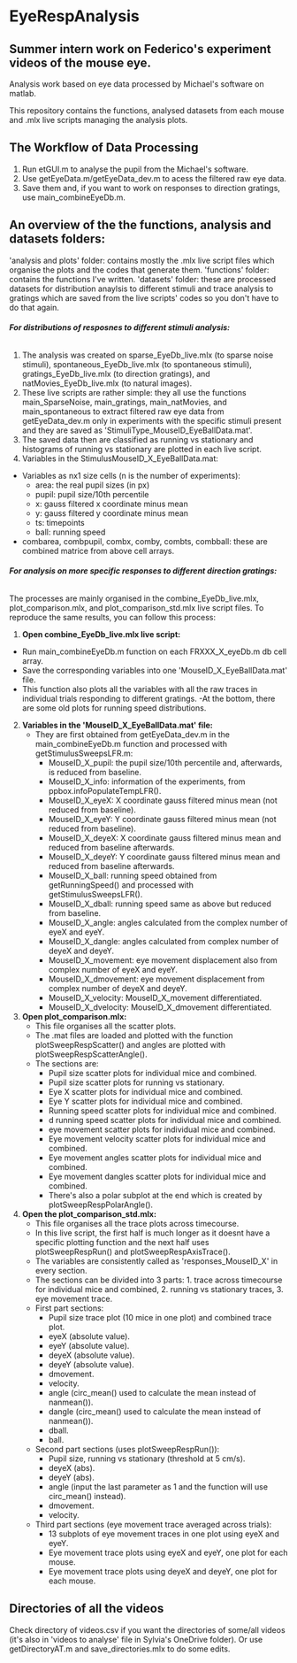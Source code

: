 # EyeRespAnalysis

## Summer intern work on Federico's experiment videos of the mouse eye.

Analysis work based on eye data processed by Michael's software on matlab.

This repository contains the functions, analysed datasets from each mouse and .mlx live scripts managing the analysis plots.

## The Workflow of Data Processing
1. Run etGUI.m to analyse the pupil from the Michael's software.
2. Use getEyeData.m/getEyeData_dev.m to acess the filtered raw eye data.
3. Save them and, if you want to work on responses to direction gratings, use main_combineEyeDb.m.


## An overview of the the functions, analysis and datasets folders:
'analysis and plots' folder: contains mostly the .mlx live script files which organise the plots and the codes that generate them.
'functions' folder: contains the functions I've written.
'datasets' folder: these are processed datasets for distribution anaylsis to different stimuli and trace analysis to gratings which are saved from the live scripts' codes so you don't have to do that again.


###### **For distributions of resposnes to different stimuli analysis:**
1. The analysis was created on sparse_EyeDb_live.mlx (to sparse noise stimuli), spontaneous_EyeDb_live.mlx (to spontaneous stimuli), gratings_EyeDb_live.mlx (to direction gratings), and natMovies_EyeDb_live.mlx (to natural images).
2. These live scripts are rather simple: they all use the functions main_SparseNoise, main_gratings, main_natMovies, and main_spontaneous to extract filtered raw eye data from getEyeData_dev.m only in experiments with the specific stimuli present and they are saved as 'StimuliType_MouseID_EyeBallData.mat'.
3. The saved data then are classified as running vs stationary and histograms of running vs stationary are plotted in each live script.
4. Variables in the StimulusMouseID_X_EyeBallData.mat:
  - Variables as nx1 size cells (n is the number of experiments):
    - area: the real pupil sizes (in px)
    - pupil: pupil size/10th percentile
    - x: gauss filtered x coordinate minus mean
    - y: gauss filtered y coordinate minus mean
    - ts: timepoints
    - ball: running speed
 - combarea, combpupil, combx, comby, combts, combball: these are combined matrice from above cell arrays.

###### **For analysis on more specific responses to different direction gratings:**
The processes are mainly organised in the combine_EyeDb_live.mlx, plot_comparison.mlx, and plot_comparison_std.mlx live script files.
To reproduce the same results, you can follow this process:
1. **Open combine_EyeDb_live.mlx live script:**
 - Run main_combineEyeDb.m function on each FRXXX_X_eyeDb.m db cell array.
 - Save the corresponding variables into one 'MouseID_X_EyeBallData.mat' file.
 - This function also plots all the variables with all the raw traces in individual trials responding to different gratings.
 -At the bottom, there are some old plots for running speed distributions.
2. **Variables in the 'MouseID_X_EyeBallData.mat' file:**
   - They are first obtained from getEyeData_dev.m in the main_combineEyeDb.m function and processed with getStimulusSweepsLFR.m:
     - MouseID_X_pupil: the pupil size/10th percentile and, afterwards, is reduced from baseline.
     - MouseID_X_info: information of the experiments, from ppbox.infoPopulateTempLFR().
     - MouseID_X_eyeX: X coordinate gauss filtered minus mean (not reduced from baseline).
     - MouseID_X_eyeY: Y coordinate gauss filtered minus mean (not reduced from baseline).
     - MouseID_X_deyeX: X coordinate gauss filtered minus mean and reduced from baseline afterwards.
     - MouseID_X_deyeY: Y coordinate gauss filtered minus mean and reduced from baseline afterwards.
     - MouseID_X_ball: running speed obtained from getRunningSpeed() and processed with getStimulusSweepsLFR().
     - MouseID_X_dball: running speed same as above but reduced from baseline.
     - MouseID_X_angle: angles calculated from the complex number of eyeX and eyeY.
     - MouseID_X_dangle: angles calculated from complex number of deyeX and deyeY.
     - MouseID_X_movement: eye movement displacement also from complex number of eyeX and eyeY.
     - MouseID_X_dmovement: eye movement displacement from complex number of deyeX and deyeY.
     - MouseID_X_velocity: MouseID_X_movement differentiated.
     - MouseID_X_dvelocity: MouseID_X_dmovement differentiated.
3. **Open plot_comparison.mlx:**
   - This file organises all the scatter plots.
   - The .mat files are loaded and plotted with the function plotSweepRespScatter() and angles are plotted with plotSweepRespScatterAngle().
   - The sections are:
     - Pupil size scatter plots for individual mice and combined.
     - Pupil size scatter plots for running vs stationary.
     - Eye X scatter plots for individual mice and combined.
     - Eye Y scatter plots for individual mice and combined.
     - Running speed scatter plots for individual mice and combined.
     - d running speed scatter plots for individual mice and combined.
     - eye movement scatter plots for individual mice and combined.
     - Eye movement velocity scatter plots for individual mice and combined.
     - Eye movement angles scatter plots for individual mice and combined.
     - Eye movement dangles scatter plots for individual mice and combined.
     - There's also a polar subplot at the end which is created by plotSweepRespPolarAngle().
4. **Open the plot_comparison_std.mlx:**
   - This file organises all the trace plots across timecourse.
   - In this live script, the first half is much longer as it doesnt have a specific plotting function and the next half uses plotSweepRespRun()        and plotSweepRespAxisTrace().
   - The variables are consistently called as 'responses_MouseID_X' in every section.
   - The sections can be divided into 3 parts: 1. trace across timecourse for individual mice and combined, 2. running vs stationary traces, 3.        eye movement trace.
   - First part sections:
     - Pupil size trace plot (10 mice in one plot) and combined trace plot.
     - eyeX (absolute value).
     - eyeY (absolute value).
     - deyeX (absolute value).
     - deyeY (absolute value).
     - dmovement.
     - velocity.
     - angle (circ_mean() used to calculate the mean instead of nanmean()).
     - dangle (circ_mean() used to calculate the mean instead of nanmean()).
     - dball.
     - ball.
   - Second part sections (uses plotSweepRespRun()):
     - Pupil size, running vs stationary (threshold at 5 cm/s).
     - deyeX (abs).
     - deyeY (abs).
     - angle (input the last parameter as 1 and the function will use circ_mean() instead).
     - dmovement.
     - velocity.
   - Third part sections (eye movement trace averaged across trials):
     - 13 subplots of eye movement traces in one plot using eyeX and eyeY.
     - Eye movement trace plots using eyeX and eyeY, one plot for each mouse.
     - Eye movement trace plots using deyeX and deyeY, one plot for each mouse.
   
## Directories of all the videos
Check directory of videos.csv if you want the directories of some/all videos (it's also in 'videos to analyse' file in Sylvia's OneDrive folder).
Or use getDirectoryAT.m and save_directories.mlx to do some edits.
